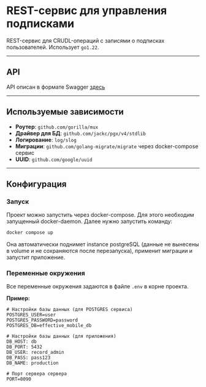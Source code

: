 # REST-сервис для управления подписками

REST-сервис для CRUDL-операций с записями о подписках пользователей. Использует `go1.22`.

---

## API

API описан в формате Swagger [здесь](./docs/swagger.yaml)

---

## Используемые зависимости

* **Роутер**: `github.com/gorilla/mux`
* **Драйвер для БД**: `github.com/jackc/pgx/v4/stdlib`
* **Логирование**: `log/slog`
* **Миграции**: `github.com/golang-migrate/migrate` через docker-compose сервис
* **UUID**: `github.com/google/uuid`

---

## Конфигурация

### Запуск
Проект можно запустить через docker-compose. Для этого необходим запущенный docker-daemon. Далее нужно запустить команду:
```bash
docker compose up
```
Она автоматически поднимет instance postgreSQL (данные не вынесены в volume и не сохраняются после перезапуска), применит миграции и запустит приложение.

### Переменные окружения

Все переменные окружения задаются в файле `.env` в корне проекта.

**Пример:**
```
# Настройки базы данных (для POSTGRES сервиса)
POSTGRES_USER=user
POSTGRES_PASSWORD=password
POSTGRES_DB=effective_mobile_db

# Настройки базы данных (для приложения)
DB_HOST: db
DB_PORT: 5432
DB_USER: record_admin
DB_PASS: pass123
DB_NAME: production

# Порт сервера сервера
PORT=8090
```